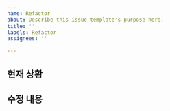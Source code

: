 ```yaml
---
name: Refactor
about: Describe this issue template's purpose here.
title: ''
labels: Refactor
assignees: ''

---
```


현재 상황
- 

수정 내용
-
